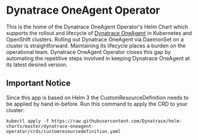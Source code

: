 # Dynatrace OneAgent Operator

This is the home of the Dynatrace OneAgent Operator's Helm Chart which supports the rollout and lifecycle of [Dynatrace OneAgent](https://www.dynatrace.com/support/help/get-started/introduction/what-is-oneagent/) in Kubernetes and OpenShift clusters.
Rolling out Dynatrace OneAgent via DaemonSet on a cluster is straightforward.
Maintaining its lifecycle places a burden on the operational team.
Dynatrace OneAgent Operator closes this gap by automating the repetitive steps involved in keeping Dynatrace OneAgent at its latest desired version.

## Important Notice

Since this app is based on Helm 3 the CustomResourceDefinition needs to be applied by hand in-before.
Run this command to apply the CRD to your cluster:
```
kubectl apply -f https://raw.githubusercontent.com/Dynatrace/helm-charts/master/dynatrace-oneagent-operator/crds/customresourcedefinition.yaml
```
